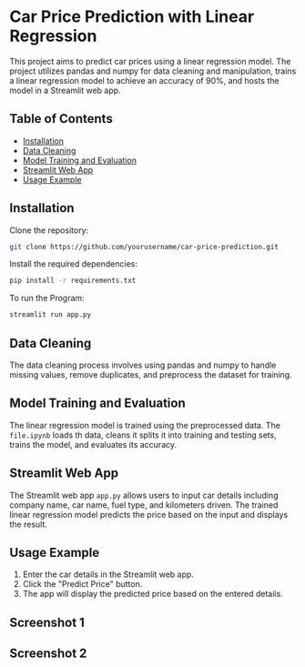 # Car Price Prediction with Linear Regression

This project aims to predict car prices using a linear regression model. The project utilizes pandas and numpy for data cleaning and manipulation, trains a linear regression model to achieve an accuracy of 90%, and hosts the model in a Streamlit web app.

## Table of Contents

- [Installation](#installation)
- [Data Cleaning](#data-cleaning)
- [Model Training and Evaluation](#model-training-and-evaluation)
- [Streamlit Web App](#streamlit-web-app)
- [Usage Example](#usage-example)

## Installation

Clone the repository:

```bash
git clone https://github.com/yourusername/car-price-prediction.git
```

Install the required dependencies:

```bash
pip install -r requirements.txt
```

To run the Program:

```bash
streamlit run app.py
```

## Data Cleaning

The data cleaning process involves using pandas and numpy to handle missing values, remove duplicates, and preprocess the dataset for training.

## Model Training and Evaluation

The linear regression model is trained using the preprocessed data. The `file.ipynb` loads th data, cleans it splits it into training and testing sets, trains the model, and evaluates its accuracy.

## Streamlit Web App

The Streamlit web app `app.py` allows users to input car details including company name, car name, fuel type, and kilometers driven. The trained linear regression model predicts the price based on the input and displays the result.

## Usage Example

1. Enter the car details in the Streamlit web app.
2. Click the "Predict Price" button.
3. The app will display the predicted price based on the entered details.

## Screenshot 1
## Screenshot 2


